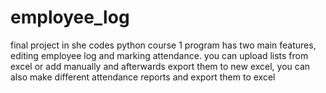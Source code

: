 # employee_log
final project in she codes python course 1
program has two main features, editing employee log and marking attendance.
you can upload lists from excel or add manually and afterwards export them to new excel,
you can also make different attendance reports and export them to excel 
